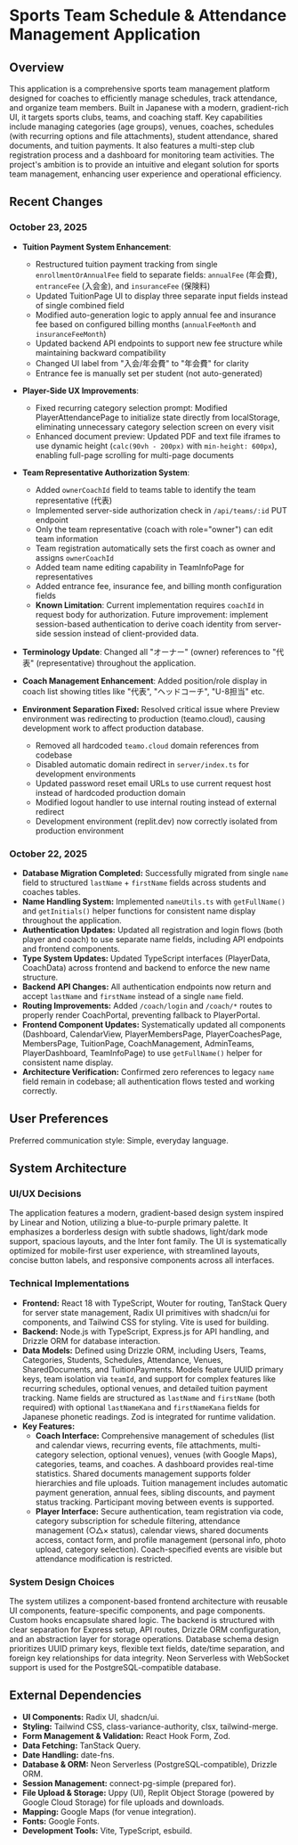 # Sports Team Schedule & Attendance Management Application

## Overview
This application is a comprehensive sports team management platform designed for coaches to efficiently manage schedules, track attendance, and organize team members. Built in Japanese with a modern, gradient-rich UI, it targets sports clubs, teams, and coaching staff. Key capabilities include managing categories (age groups), venues, coaches, schedules (with recurring options and file attachments), student attendance, shared documents, and tuition payments. It also features a multi-step club registration process and a dashboard for monitoring team activities. The project's ambition is to provide an intuitive and elegant solution for sports team management, enhancing user experience and operational efficiency.

## Recent Changes

### October 23, 2025
*   **Tuition Payment System Enhancement**:
    *   Restructured tuition payment tracking from single `enrollmentOrAnnualFee` field to separate fields: `annualFee` (年会費), `entranceFee` (入会金), and `insuranceFee` (保険料)
    *   Updated TuitionPage UI to display three separate input fields instead of single combined field
    *   Modified auto-generation logic to apply annual fee and insurance fee based on configured billing months (`annualFeeMonth` and `insuranceFeeMonth`)
    *   Updated backend API endpoints to support new fee structure while maintaining backward compatibility
    *   Changed UI label from "入会/年会費" to "年会費" for clarity
    *   Entrance fee is manually set per student (not auto-generated)

*   **Player-Side UX Improvements**:
    *   Fixed recurring category selection prompt: Modified PlayerAttendancePage to initialize state directly from localStorage, eliminating unnecessary category selection screen on every visit
    *   Enhanced document preview: Updated PDF and text file iframes to use dynamic height (`calc(90vh - 200px)` with `min-height: 600px`), enabling full-page scrolling for multi-page documents

*   **Team Representative Authorization System**:
    *   Added `ownerCoachId` field to teams table to identify the team representative (代表)
    *   Implemented server-side authorization check in `/api/teams/:id` PUT endpoint
    *   Only the team representative (coach with role="owner") can edit team information
    *   Team registration automatically sets the first coach as owner and assigns `ownerCoachId`
    *   Added team name editing capability in TeamInfoPage for representatives
    *   Added entrance fee, insurance fee, and billing month configuration fields
    *   **Known Limitation**: Current implementation requires `coachId` in request body for authorization. Future improvement: implement session-based authentication to derive coach identity from server-side session instead of client-provided data.

*   **Terminology Update**: Changed all "オーナー" (owner) references to "代表" (representative) throughout the application.

*   **Coach Management Enhancement**: Added position/role display in coach list showing titles like "代表", "ヘッドコーチ", "U-8担当" etc.

*   **Environment Separation Fixed:** Resolved critical issue where Preview environment was redirecting to production (teamo.cloud), causing development work to affect production database.
    *   Removed all hardcoded `teamo.cloud` domain references from codebase
    *   Disabled automatic domain redirect in `server/index.ts` for development environments
    *   Updated password reset email URLs to use current request host instead of hardcoded production domain
    *   Modified logout handler to use internal routing instead of external redirect
    *   Development environment (replit.dev) now correctly isolated from production environment

### October 22, 2025
*   **Database Migration Completed:** Successfully migrated from single `name` field to structured `lastName` + `firstName` fields across students and coaches tables.
*   **Name Handling System:** Implemented `nameUtils.ts` with `getFullName()` and `getInitials()` helper functions for consistent name display throughout the application.
*   **Authentication Updates:** Updated all registration and login flows (both player and coach) to use separate name fields, including API endpoints and frontend components.
*   **Type System Updates:** Updated TypeScript interfaces (PlayerData, CoachData) across frontend and backend to enforce the new name structure.
*   **Backend API Changes:** All authentication endpoints now return and accept `lastName` and `firstName` instead of a single `name` field.
*   **Routing Improvements:** Added `/coach/login` and `/coach/*` routes to properly render CoachPortal, preventing fallback to PlayerPortal.
*   **Frontend Component Updates:** Systematically updated all components (Dashboard, CalendarView, PlayerMembersPage, PlayerCoachesPage, MembersPage, TuitionPage, CoachManagement, AdminTeams, PlayerDashboard, TeamInfoPage) to use `getFullName()` helper for consistent name display.
*   **Architecture Verification:** Confirmed zero references to legacy `name` field remain in codebase; all authentication flows tested and working correctly.

## User Preferences
Preferred communication style: Simple, everyday language.

## System Architecture

### UI/UX Decisions
The application features a modern, gradient-based design system inspired by Linear and Notion, utilizing a blue-to-purple primary palette. It emphasizes a borderless design with subtle shadows, light/dark mode support, spacious layouts, and the Inter font family. The UI is systematically optimized for mobile-first user experience, with streamlined layouts, concise button labels, and responsive components across all interfaces.

### Technical Implementations
*   **Frontend:** React 18 with TypeScript, Wouter for routing, TanStack Query for server state management, Radix UI primitives with shadcn/ui for components, and Tailwind CSS for styling. Vite is used for building.
*   **Backend:** Node.js with TypeScript, Express.js for API handling, and Drizzle ORM for database interaction.
*   **Data Models:** Defined using Drizzle ORM, including Users, Teams, Categories, Students, Schedules, Attendance, Venues, SharedDocuments, and TuitionPayments. Models feature UUID primary keys, team isolation via `teamId`, and support for complex features like recurring schedules, optional venues, and detailed tuition payment tracking. Name fields are structured as `lastName` and `firstName` (both required) with optional `lastNameKana` and `firstNameKana` fields for Japanese phonetic readings. Zod is integrated for runtime validation.
*   **Key Features:**
    *   **Coach Interface:** Comprehensive management of schedules (list and calendar views, recurring events, file attachments, multi-category selection, optional venues), venues (with Google Maps), categories, teams, and coaches. A dashboard provides real-time statistics. Shared documents management supports folder hierarchies and file uploads. Tuition management includes automatic payment generation, annual fees, sibling discounts, and payment status tracking. Participant moving between events is supported.
    *   **Player Interface:** Secure authentication, team registration via code, category subscription for schedule filtering, attendance management (○△× status), calendar views, shared documents access, contact form, and profile management (personal info, photo upload, category selection). Coach-specified events are visible but attendance modification is restricted.

### System Design Choices
The system utilizes a component-based frontend architecture with reusable UI components, feature-specific components, and page components. Custom hooks encapsulate shared logic. The backend is structured with clear separation for Express setup, API routes, Drizzle ORM configuration, and an abstraction layer for storage operations. Database schema design prioritizes UUID primary keys, flexible text fields, date/time separation, and foreign key relationships for data integrity. Neon Serverless with WebSocket support is used for the PostgreSQL-compatible database.

## External Dependencies
*   **UI Components:** Radix UI, shadcn/ui.
*   **Styling:** Tailwind CSS, class-variance-authority, clsx, tailwind-merge.
*   **Form Management & Validation:** React Hook Form, Zod.
*   **Data Fetching:** TanStack Query.
*   **Date Handling:** date-fns.
*   **Database & ORM:** Neon Serverless (PostgreSQL-compatible), Drizzle ORM.
*   **Session Management:** connect-pg-simple (prepared for).
*   **File Upload & Storage:** Uppy (UI), Replit Object Storage (powered by Google Cloud Storage) for file uploads and downloads.
*   **Mapping:** Google Maps (for venue integration).
*   **Fonts:** Google Fonts.
*   **Development Tools:** Vite, TypeScript, esbuild.